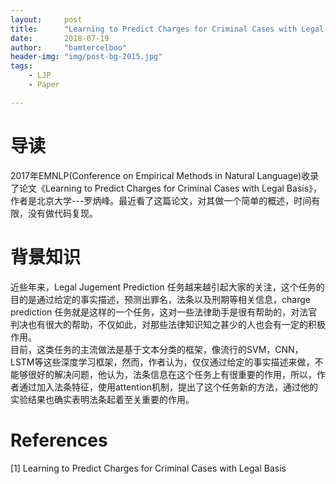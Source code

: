 ```yaml
---
layout:     post
title:      "Learning to Predict Charges for Criminal Cases with Legal Basis"
date:       2018-07-19
author:     "bamtercelboo"
header-img: "img/post-bg-2015.jpg"
tags:
    - LJP
    - Paper

---
```



#  导读  #
2017年EMNLP(Conference on Empirical Methods in Natural Language)收录了论文《Learning to Predict Charges for Criminal Cases with Legal Basis》，作者是北京大学---罗炳峰。最近看了这篇论文，对其做一个简单的概述，时间有限，没有做代码复现。


#  背景知识  #
近些年来，Legal Jugement Prediction 任务越来越引起大家的关注，这个任务的目的是通过给定的事实描述，预测出罪名，法条以及刑期等相关信息，charge prediction 任务就是这样的一个任务，这对一些法律助手是很有帮助的，对法官判决也有很大的帮助，不仅如此，对那些法律知识知之甚少的人也会有一定的积极作用。  
目前，这类任务的主流做法是基于文本分类的框架，像流行的SVM，CNN，LSTM等这些深度学习框架，然而，作者认为，仅仅通过给定的事实描述来做，不能够很好的解决问题，他认为，法条信息在这个任务上有很重要的作用，所以，作者通过加入法条特征，使用attention机制，提出了这个任务新的方法，通过他的实验结果也确实表明法条起着至关重要的作用。




# References  #
[1] Learning to Predict Charges for Criminal Cases with Legal Basis
 








